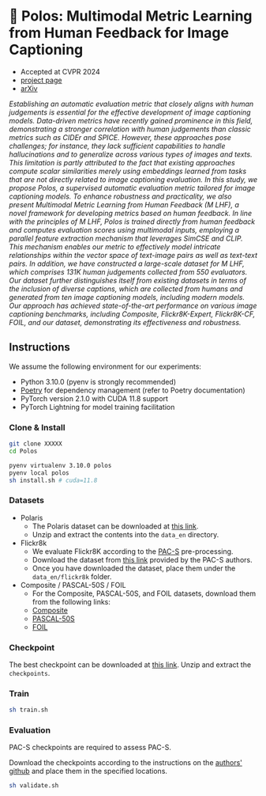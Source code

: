 # 🌟 Polos: Multimodal Metric Learning from Human Feedback for Image Captioning

- Accepted at CVPR 2024
- [project page](https://yuiga.dev/polos)
- [arXiv](#)

*Establishing an automatic evaluation metric that closely aligns with human judgements is essential for the effective development of image captioning models. Data-driven metrics have recently gained prominence in this field, demonstrating a stronger correlation with human judgements than classic metrics such as CIDEr and SPICE. However, these approaches pose challenges; for instance, they lack sufficient capabilities to handle hallucinations and to generalize across various types of images and texts. This limitation is partly attributed to the fact that existing approaches compute scalar similarities merely using embeddings learned from tasks that are not directly related to image captioning evaluation. In this study, we propose Polos, a supervised automatic evaluation metric tailored for image captioning models. To enhance robustness and practicality, we also present Multimodal Metric Learning from Human Feedback (M
LHF), a novel framework for developing metrics based on human feedback. In line with the principles of M
LHF, Polos is trained directly from human feedback and computes evaluation scores using multimodal inputs, employing a parallel feature extraction mechanism that leverages SimCSE and CLIP. This mechanism enables our metric to effectively model intricate relationships within the vector space of text-image pairs as well as text-text pairs. In addition, we have constructed a large-scale dataset for M
LHF, which comprises 131K human judgements collected from 550 evaluators. Our dataset further distinguishes itself from existing datasets in terms of the inclusion of diverse captions, which are collected from humans and generated from ten image captioning models, including modern models. Our approach has achieved state-of-the-art performance on various image captioning benchmarks, including Composite, Flickr8K-Expert, Flickr8K-CF, FOIL, and our dataset, demonstrating its effectiveness and robustness.*

## Instructions

We assume the following environment for our experiments:

- Python 3.10.0 (pyenv is strongly recommended)
- [Poetry](https://github.com/python-poetry/poetry) for dependency management (refer to Poetry documentation)
- PyTorch version 2.1.0 with CUDA 11.8 support
- PyTorch Lightning for model training facilitation

### Clone & Install

```bash
git clone XXXXX
cd Polos
```

```bash
pyenv virtualenv 3.10.0 polos
pyenv local polos
sh install.sh # cuda=11.8
```

### Datasets

- Polaris
  - The Polaris dataset can be downloaded at [this link](https://polos-polaris.s3.ap-northeast-1.amazonaws.com/polaris.zip).
  - Unzip and extract the contents into the `data_en` directory.
- Flickr8k
  - We evaluate Flickr8K according to the [PAC-S](https://github.com/aimagelab/pacscore) pre-processing.
  - Download the dataset from [this link](https://drive.google.com/drive/folders/1oQY8zVCmf0ZGUfsJQ_OnqP2_kw1jGIXp) provided by the PAC-S authors.
  - Once you have downloaded the dataset, place them under the `data_en/flickr8k` folder.
- Composite / PASCAL-50S / FOIL
  - For the Composite, PASCAL-50S, and FOIL datasets, download them from the following links:
  - [Composite](https://imagesdg.wordpress.com/image-to-scene-description-graph/)
  - [PASCAL-50S](https://vrama91.github.io/cider/)
  - [FOIL](https://foilunitn.github.io/)


### Checkpoint

The best checkpoint can be downloaded at [this link](https://polos-polaris.s3.ap-northeast-1.amazonaws.com/reprod.zip). Unzip and extract the `checkpoints`.


### Train

```bash
sh train.sh
```

### Evaluation

PAC-S checkpoints are required to assess PAC-S. 

Download the checkpoints according to the instructions on the [authors' github](https://github.com/aimagelab/pacscore) and place them in the specified locations.

```bash
sh validate.sh
```
